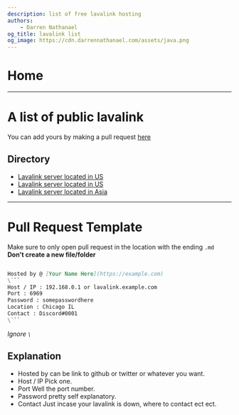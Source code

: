 ```yaml
---
description: list of free lavalink hosting
authors:
    - Darren Nathanael
og_title: lavalink list
og_image: https://cdn.darrennathanael.com/assets/java.png
---
```


# Home

---

# A list of public lavalink

You can add yours by making a pull request [here](https://github.com/DarrenOfficial/lavalink-list)

## Directory

* [Lavalink server located in US](/Location/United%20States/)
* [Lavalink server located in US](/Location/Europe)
* [Lavalink server located in Asia](/Location/Asia)

---

# Pull Request Template
Make sure to only open pull request in the location with the ending `.md` **Don't create a new file/folder**
```md

Hosted by @ [Your Name Here](https://example.com)
\```
Host / IP : 192.168.0.1 or lavalink.example.com
Port : 6969
Password : somepasswordhere
Location : Chicago IL
Contact : Discord#0001
\```
```

*Ignore `\`*

## Explanation

- Hosted by can be link to github or twitter or whatever you want.
- Host / IP Pick one.
- Port Well the port number.
- Password pretty self explanatory.
- Contact Just incase your lavalink is down, where to contact ect ect.